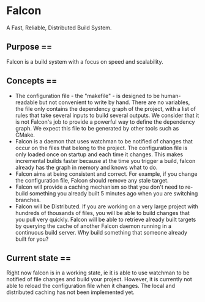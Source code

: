 Falcon
======

A Fast, Reliable, Distributed Build System.

## Purpose ==

Falcon is a build system with a focus on speed and scalability.

## Concepts ==

* The configuration file - the "makefile" - is designed to be human-readable but
  not convenient to write by hand. There are no variables, the file only
  contains the dependency graph of the project, with a list of rules that take
  several inputs to build several outputs. We consider that it is not Falcon's
  job to provide a powerful way to define the dependency graph. We expect this
  file to be generated by other tools such as CMake.
* Falcon is a daemon that uses watchman to be notified of changes that occur on
  the files that belong to the project. The configuration file is only loaded
  once on startup and each time it changes. This makes incremental builds faster
  because at the time you trigger a build, falcon already has the graph in
  memory and knows what to do.
* Falcon aims at being consistent and correct. For example, if you change the
  configuration file, Falcon should remove any stale target.
* Falcon will provide a caching mechanism so that you don't need to re-build
  something you already built 5 minutes ago when you are switching branches.
* Falcon will be Distributed. If you are working on a very large project with
  hundreds of thousands of files, you will be able to build changes that you
  pull very quickly. Falcon will be able to retrieve already built targets by
  querying the cache of another Falcon daemon running in a continuous build
  server. Why build something that someone already built for you?

## Current state ==

Right now falcon is in a working state, ie it is able to use watchman to be
notified of file changes and build your project. However, it is currently not
able to reload the configuration file when it changes. The local and distributed
caching has not been implemented yet.

